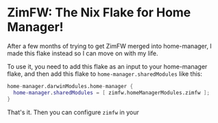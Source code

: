 # ZimFW: The Nix Flake for Home Manager!

After a few months of trying to get ZimFW merged into home-manager, I made this
flake instead so I can move on with my life.

To use it, you need to add this flake as an input to your home-manager flake,
and then add this flake to `home-manager.sharedModules` like this:

```nix
home-manager.darwinModules.home-manager {
  home-manager.sharedModules = [ zimfw.homeManagerModules.zimfw ];
}
```

That's it. Then you can configure `zimfw` in your
